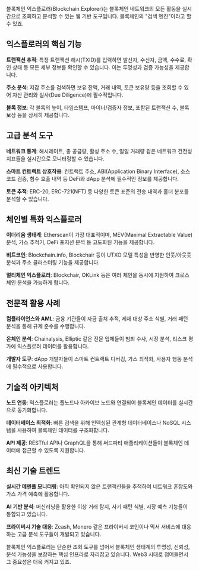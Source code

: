 블록체인 익스플로러(Blockchain Explorer)는 블록체인 네트워크의 모든 활동을 실시간으로 조회하고 분석할 수 있는 웹 기반 도구입니다. 블록체인의 "검색 엔진"이라고 할 수 있죠.

## 익스플로러의 핵심 기능

**트랜잭션 추적**: 특정 트랜잭션 해시(TXID)를 입력하면 발신자, 수신자, 금액, 수수료, 확인 상태 등 모든 세부 정보를 확인할 수 있습니다. 이는 투명성과 검증 가능성을 제공합니다.

**주소 분석**: 지갑 주소를 검색하면 보유 잔액, 거래 내역, 토큰 보유량 등을 조회할 수 있어 자산 관리와 실사(Due Diligence)에 필수적입니다.

**블록 정보**: 각 블록의 높이, 타임스탬프, 마이너/검증자 정보, 포함된 트랜잭션 수, 블록 보상 등을 상세히 제공합니다.

## 고급 분석 도구

**네트워크 통계**: 해시레이트, 총 공급량, 활성 주소 수, 일일 거래량 같은 네트워크 건전성 지표들을 실시간으로 모니터링할 수 있습니다.

**스마트 컨트랙트 상호작용**: 컨트랙트 주소, ABI(Application Binary Interface), 소스 코드 검증, 함수 호출 내역 등 DeFi와 dApp 분석에 필수적인 정보를 제공합니다.

**토큰 추적**: ERC-20, ERC-721(NFT) 등 다양한 토큰 표준의 전송 내역과 홀더 분포를 분석할 수 있습니다.

## 체인별 특화 익스플로러

**이더리움 생태계**: Etherscan이 가장 대표적이며, MEV(Maximal Extractable Value) 분석, 가스 추적기, DeFi 포지션 분석 등 고도화된 기능을 제공합니다.

**비트코인**: Blockchain.info, Blockchair 등이 UTXO 모델 특성을 반영한 인풋/아웃풋 분석과 주소 클러스터링 기능을 제공합니다.

**멀티체인 익스플로러**: Blockchair, OKLink 등은 여러 체인을 동시에 지원하여 크로스체인 분석을 가능하게 합니다.

## 전문적 활용 사례

**컴플라이언스와 AML**: 금융 기관들이 자금 출처 추적, 제재 대상 주소 식별, 거래 패턴 분석을 통해 규제 준수를 수행합니다.

**온체인 분석**: Chainalysis, Elliptic 같은 전문 업체들이 범죄 수사, 시장 분석, 리스크 평가에 익스플로러 데이터를 활용합니다.

**개발자 도구**: dApp 개발자들이 스마트 컨트랙트 디버깅, 가스 최적화, 사용자 행동 분석에 필수적으로 사용합니다.

## 기술적 아키텍처

**노드 연동**: 익스플로러는 풀노드나 아카이브 노드와 연결되어 블록체인 데이터를 실시간으로 동기화합니다.

**데이터베이스 최적화**: 빠른 검색을 위해 인덱싱된 관계형 데이터베이스나 NoSQL 시스템을 사용하여 블록체인 데이터를 구조화합니다.

**API 제공**: RESTful API나 GraphQL을 통해 써드파티 애플리케이션들이 블록체인 데이터에 접근할 수 있도록 지원합니다.

## 최신 기술 트렌드

**실시간 메멘풀 모니터링**: 아직 확인되지 않은 트랜잭션들을 추적하여 네트워크 혼잡도와 가스 가격 예측에 활용합니다.

**AI 기반 분석**: 머신러닝을 활용한 이상 거래 탐지, 사기 패턴 식별, 시장 예측 기능들이 통합되고 있습니다.

**프라이버시 기술 대응**: Zcash, Monero 같은 프라이버시 코인이나 믹서 서비스에 대응하는 고급 분석 도구들이 개발되고 있습니다.

블록체인 익스플로러는 단순한 조회 도구를 넘어서 블록체인 생태계의 투명성, 신뢰성, 분석 가능성을 보장하는 핵심 인프라로 자리잡고 있습니다. Web3 시대로 접어들면서 그 중요성은 더욱 커지고 있죠.